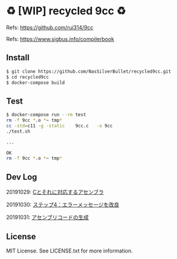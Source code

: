 # :recycle: [WIP] recycled 9cc :recycle:

Refs: <https://github.com/rui314/9cc>

Refs: <https://www.sigbus.info/compilerbook>

## Install

```sh
$ git clone https://github.com/NasSilverBullet/recycled9cc.git
$ cd recycled9cc
$ docker-compose build
```

## Test

```sh
$ docker-compose run --rm test
rm -f 9cc *.o *~ tmp*
cc -std=c11 -g -static    9cc.c   -o 9cc
./test.sh

...

OK
rm -f 9cc *.o *~ tmp*
```

## Dev Log

20191029: [Cとそれに対応するアセンブラ](https://www.sigbus.info/compilerbook#c%E3%81%A8%E3%81%9D%E3%82%8C%E3%81%AB%E5%AF%BE%E5%BF%9C%E3%81%99%E3%82%8B%E3%82%A2%E3%82%BB%E3%83%B3%E3%83%96%E3%83%A9)

20191030: [ステップ4：エラーメッセージを改良](https://www.sigbus.info/compilerbook#%E3%82%B9%E3%83%86%E3%83%83%E3%83%974%E3%82%A8%E3%83%A9%E3%83%BC%E3%83%A1%E3%83%83%E3%82%BB%E3%83%BC%E3%82%B8%E3%82%92%E6%94%B9%E8%89%AF)

20191031: [アセンブリコードの生成](https://www.sigbus.info/compilerbook#%E3%82%A2%E3%82%BB%E3%83%B3%E3%83%96%E3%83%AA%E3%82%B3%E3%83%BC%E3%83%89%E3%81%AE%E7%94%9F%E6%88%90)

## License

MIT License. See LICENSE.txt for more information.
